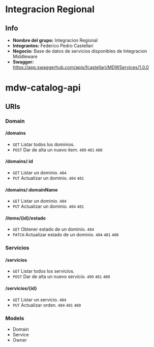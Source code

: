 # Integracion Regional

## Info
+ **Nombre del grupo:** Integracion Regional
+ **Integrantes:** Federico Pedro Castellari
+ **Negocio:** Base de datos de servicios disponibles de Integracion Middleware
+ **Swagger:** https://app.swaggerhub.com/apis/fcastellari/MDWServices/1.0.0


# mdw-catalog-api 

## URIs

### Domain

#### /domains

+ `GET` Listar todos los dominios.
+ `POST` Dar de alta un nuevo item. `409` `401` `400` 

#### /domains/:id

+ `GET` Listar un dominio. `404`
+ `PUT` Actualizar un dominio. `404` `401`

#### /domains/:domainName

+ `GET` Listar un dominio. `404`
+ `PUT` Actualizar un dominio. `404` `401`

#### /items/{id}/estado

+ `GET` Obtener estado de un dominio.  `404`
+ `PATCH` Actualizar estado de un dominio. `404` `401` `400`


### Servicios

#### /servicios

+ `GET` Listar todos los servicios. 
+ `POST` Dar de alta un nuevo servicio. `409` `401` `400`

#### /servicios/{id}

+ `GET` Listar un servicio. `404`
+ `PUT` Actualizar orden. `404` `401` `400`



### Models

+ Domain
+ Service
+ Owner
